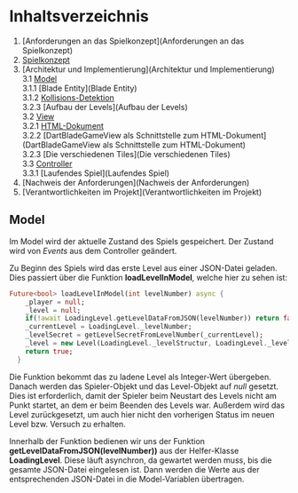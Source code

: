 # Inhaltsverzeichnis

1. [Anforderungen an das Spielkonzept](Anforderungen an das Spielkonzept)
2. [Spielkonzept](Spielkonzept)
3. [Architektur und Implementierung](Architektur und Implementierung)  
   3.1 [Model](Model)  
   3.1.1 [Blade Entity](Blade Entity)  
   3.1.2 [Kollisions-Detektion](Kollisions-Detektion)  
   3.2.3 [Aufbau der Levels](Aufbau der Levels)  
   3.2 [View](View)  
   3.2.1 [HTML-Dokument](HTML-Dokument)  
   3.2.2 [DartBladeGameView als Schnittstelle zum HTML-Dokument](DartBladeGameView als Schnittstelle zum HTML-Dokument)  
   3.2.3 [Die verschiedenen Tiles](Die verschiedenen Tiles)  
   3.3 [Controller](Controller)  
   3.3.1 [Laufendes Spiel](Laufendes Spiel)  
4. [Nachweis der Anforderungen](Nachweis der Anforderungen)
5. [Verantwortlichkeiten im Projekt](Verantwortlichkeiten im Projekt)

## Model  

Im Model wird der aktuelle Zustand des Spiels gespeichert. Der Zustand wird von *Events* aus dem Controller geändert.  

Zu Beginn des Spiels wird das erste Level aus einer JSON-Datei geladen. Dies passiert über die Funktion **loadLevelInModel**, welche hier zu sehen ist:  

```dart
Future<bool> loadLevelInModel(int levelNumber) async {
    _player = null;
    _level = null;
    if(!await LoadingLevel.getLevelDataFromJSON(levelNumber)) return false;
    _currentLevel = LoadingLevel._levelNumber;
    _levelSecret = getLevelSecretFromLevelNumber(_currentLevel);
    _level = new Level(LoadingLevel._levelStructur, LoadingLevel._levelNumber, LoadingLevel._size_x, LoadingLevel._size_y, this);
    return true;
  }
```  

Die Funktion bekommt das zu ladene Level als Integer-Wert übergeben. Danach werden das Spieler-Objekt und das Level-Objekt auf *null* gesetzt. Dies ist erforderlich, damit der Spieler beim Neustart des Levels nicht am Punkt startet, an dem er beim Beenden des Levels war. Außerdem wird das Level zurückgesetzt, um auch hier nicht den vorherigen Status im neuen Level bzw. Versuch zu erhalten.  

Innerhalb der Funktion bedienen wir uns der Funktion **getLevelDataFromJSON(levelNumber))** aus der Helfer-Klasse **LoadingLevel**. Diese läuft asynchron, da gewartet werden muss, bis die gesamte JSON-Datei eingelesen ist. Dann werden die Werte aus der entsprechenden JSON-Datei in die Model-Variablen übertragen.

